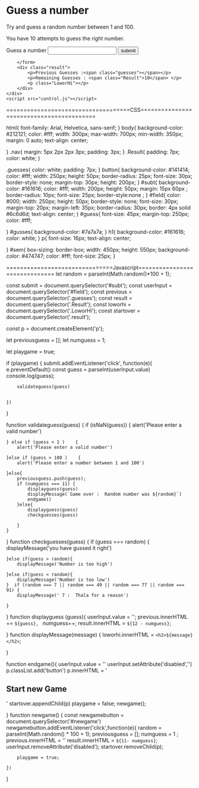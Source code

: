 <!DOCTYPE html>
<html lang="en">
<head>
    <meta charset="UTF-8">
    <meta name="viewport" content="width=device-width, initial-scale=1.0">
    <title>Document</title>
    <link rel="stylesheet" href="sheet.css">
</head>
<body>
    <div id="sem">
        <h1>Guess a number</h1>
        <p>Try and guess a random number between 1 and 100.</p>
        <p>You have 10 attempts to guess the right number.</p>
        <form id="form">
            <label for="field" id="guess">Guess a number</label>
            <input type="text" id="field" class="field">
            <input type="submit" id="subt" class="guesssubmit" value="submit">

        </form>
        <div class="result">
            <p>Previous Guesses :<span class="guesses"></span></p>
            <p>Remaining Guesses : <span class="Result">10</span> </p>
            <p class="LoworHi"></p>
        </div>
    </div>
    <script src="control.js"></script>
    
</body>
</html>













====================================CSS=========================================


html{
    font-family: Arial, Helvetica, sans-serif;
}
body{
    background-color: #212121;
    color: #fff;
    width: 300px;
    max-width: 700px;
    min-width: 350px;
    margin: 0 auto;
    text-align: center;



}
.nav{
    margin: 5px 2px 2px 3px;
    padding: 3px;
}
.Result{
    padding: 7px;
    color: white;
}

.guesses{
    color: white;
    padding: 7px;
}
button{
    background-color: #141414;
    color: #fff;
    width: 250px;
    height: 50px;
    border-radius: 25px;
    font-size: 30px;
    border-style: none;
    margin-top: 30px;
    height: 200px;
}
#subt{
    background-color: #161616;
    color: #fff;
    width: 200px;
    height: 50px;
    margin: 15px 60px ;
    border-radius: 10px;
    font-size: 25px;
    border-style:none ;
}
#field{
    color: #000;
    width: 250px;
    height: 50px;
    border-style: none;
    font-size: 30px;
    margin-top: 20px;
    margin-left: 35px;
    border-radius: 30px;
    border: 4px solid #6c6d6d;
    text-align: center;
}
#guess{
    font-size: 45px;
    margin-top: 250px;
    color: #fff;
    
}
#gusses{
    background-color: #7a7a7a;
}
h1{
    background-color: #161616;
    color: white;
}
p{
    font-size: 16px;
    text-align: center;
    
}
#sem{
    box-sizing: border-box;
    width: 450px;
    height: 550px;
    background-color: #474747;
    color: #fff;
    font-size: 25px;
}



===============================Javascript==============================
let random = parseInt(Math.random()*100 + 1);

const submit = document.querySelector('#subt');
const userInput = document.querySelector('#field');
const previous = document.querySelector('.guesses');
const result = document.querySelector('.Result');
const loworhi = document.querySelector('.LoworHi');
const startover = document.querySelector('.result');

const p = document.createElement('p');

let previousguess = [];
let numguess = 1;

let playgame = true;

if (playgame) {
    submit.addEventListener('click', function(e){
        e.preventDefault()
        const guess = parseInt(userInput.value)
        console.log(guess);
        
        validateguess(guess)


    })
    
}



function validateguess(guess) {
    if (isNaN(guess)) {
        alert('Please enter a valid number')
        
    } else if (guess < 1 )    {
        alert('Please enter a valid number')

    }else if (guess > 100 )    {
        alert('Please enter a number between 1 and 100')

    }else{
        previousguess.push(guess);
        if (numguess === 11) {
            displayguess(guess)
            displayMessage(`Game over :  Random number was ${random}`)
            endgame()
        }else{
            displayguess(guess)
            checkguesses(guess)

        }
    }
}
function checkguesses(guess) {
    if (guess === random) {
        displayMessage('you have gussed it right')
        
    }else if(guess > random){
        displayMessage('Number is too high')

    }else if(guess < random){
        displayMessage('Number is too low')
    }  if (random === 7 || random === 49 || random === 77 || random === 91) {
        displayMessage(' 7 :  Thala for a reason')
        
    }

    
}
function   displayguess (guess){
    userInput.value = '';
    previous.innerHTML += `${guess}, `
    numguess++;
    result.innerHTML = ` ${12 - numguess} `;



    
}
function displayMessage(message) {
    loworhi.innerHTML = `<h2>${message}</h2>`;
        
        
    

    
}

function endgame(){
    userInput.value = ''
    userInput.setAttribute('disabled','')
    p.classList.add('button')
    p.innerHTML = '<h2 id = newgame> Start new Game</h2>'
    startover.appendChild(p)
    playgame = false;
    newgame();


}
function newgame() {
    const newgamebutton = document.querySelector('#newgame')
    newgamebutton.addEventListener('click',function(e){
        random = parseInt(Math.random() * 100 + 1);
        previousguess = [];
        numguess = 1 ;
        previous.innerHTML = ''
        result.innerHTML = `${11- numguess}`;
        userInput.removeAttribute('disabled');
        startover.removeChild(p);

        playgame = true;

    })
    
}

